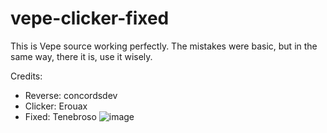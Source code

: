 # vepe-clicker-fixed

This is Vepe source working perfectly.
The mistakes were basic, but in the same way, there it is, use it wisely.

Credits:

* Reverse: concordsdev
* Clicker: Erouax
* Fixed: Tenebroso
![image](https://cdn.discordapp.com/attachments/772669841597136917/792099263899107378/unknown.png)
